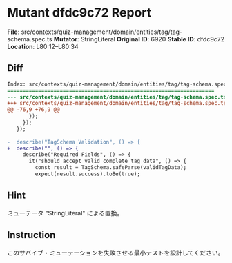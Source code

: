 # Mutant dfdc9c72 Report

**File**: src/contexts/quiz-management/domain/entities/tag/tag-schema.spec.ts
**Mutator**: StringLiteral
**Original ID**: 6920
**Stable ID**: dfdc9c72
**Location**: L80:12–L80:34

## Diff

```diff
Index: src/contexts/quiz-management/domain/entities/tag/tag-schema.spec.ts
===================================================================
--- src/contexts/quiz-management/domain/entities/tag/tag-schema.spec.ts	original
+++ src/contexts/quiz-management/domain/entities/tag/tag-schema.spec.ts	mutated #6920
@@ -76,9 +76,9 @@
       });
     });
   });
 
-  describe("TagSchema Validation", () => {
+  describe("", () => {
     describe("Required Fields", () => {
       it("should accept valid complete tag data", () => {
         const result = TagSchema.safeParse(validTagData);
         expect(result.success).toBe(true);
```

## Hint

ミューテータ "StringLiteral" による置換。

## Instruction

このサバイブ・ミューテーションを失敗させる最小テストを設計してください。
